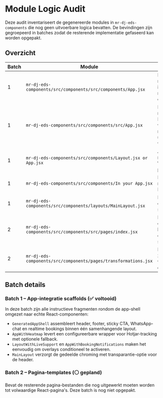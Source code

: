# Module Logic Audit

Deze audit inventariseert de gegenereerde modules in `mr-dj-eds-components` die nog geen uitvoerbare logica bevatten. De bevindingen zijn gegroepeerd in batches zodat de resterende implementatie gefaseerd kan worden opgepakt.

## Overzicht

| Batch | Module | Probleem | Status |
| --- | --- | --- | --- |
| 1 | `mr-dj-eds-components/src/components/src/components/App.jsx` | Bestond enkel uit ruwe import-instructies zonder renderende component. | ✅ Uitgewerkt |
| 1 | `mr-dj-eds-components/src/components/src/App.jsx` | Beschreef mondeling hoe Hotjar moest worden toegevoegd maar bevatte geen uitvoerbare wrapper. | ✅ Uitgewerkt |
| 1 | `mr-dj-eds-components/src/components/Layout.jsx or App.jsx` | Alleen commentaar met instructie om WhatsApp-chat te plaatsen. | ✅ Uitgewerkt |
| 1 | `mr-dj-eds-components/src/components/In your App.jsx` | Enkel een codeblok met advies over BookingNotification. | ✅ Uitgewerkt |
| 1 | `mr-dj-eds-components/src/components/layouts/MainLayout.jsx` | Layout had geen export of JSX-structuur. | ✅ Uitgewerkt |
| 2 | `mr-dj-eds-components/src/components/src/pages/index.jsx` | Plaatste los component in bestand zonder export of page-structuur. | ⚪ Te doen |
| 2 | `mr-dj-eds-components/src/components/pages/transformations.jsx` | Page-template zonder export waardoor hij onbruikbaar is. | ⚪ Te doen |

## Batch details

### Batch 1 – App-integratie scaffolds (✅ voltooid)
In deze batch zijn alle instructieve fragmenten rondom de app-shell omgezet naar echte React-componenten:

- `GeneratedAppShell` assembleert header, footer, sticky CTA, WhatsApp-chat en realtime bookings binnen één samenhangende layout.
- `AppWithHeatmap` levert een configureerbare wrapper voor Hotjar-tracking met optionele fallback.
- `LayoutWithLiveSupport` en `AppWithBookingNotifications` maken het eenvoudig om overlays conditioneel te activeren.
- `MainLayout` verzorgt de gedeelde chroming met transparantie-optie voor de header.

### Batch 2 – Pagina-templates (⚪ gepland)
Bevat de resterende pagina-bestanden die nog uitgewerkt moeten worden tot volwaardige React-pagina's. Deze batch is nog niet opgepakt.

